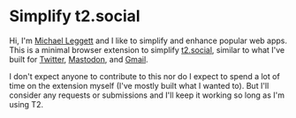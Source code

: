 # Simplify t2.social

Hi, I'm [Michael Leggett](https://leggett.org) and I like to simplify and enhance popular web apps. This is a minimal browser extension to simplify [t2.social](https://t2.social), similar to what I've built for [Twitter](https://twitter.simpl.fyi), [Mastodon](https://mastodon.simpl.fyi), and [Gmail](https://simpl.fyi/install). 

I don't expect anyone to contribute to this nor do I expect to spend a lot of time on the extension myself (I've mostly built what I wanted to). But I'll consider any requests or submissions and I'll keep it working so long as I'm using T2.
